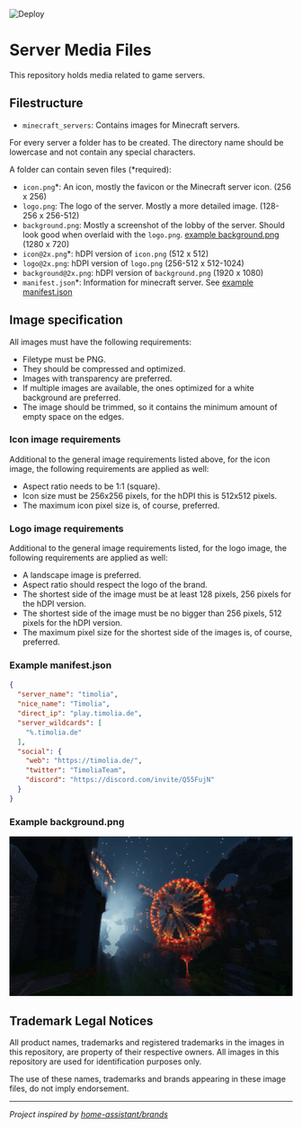 ![Deploy](https://github.com/LabyMod/server-media/workflows/Deploy/badge.svg)

# Server Media Files

This repository holds media related to game servers.

## Filestructure

- `minecraft_servers`: Contains images for Minecraft servers.

For every server a folder has to be created. The directory name should be lowercase and not contain any special characters.

A folder can contain seven files (*required):

- `icon.png`*: An icon, mostly the favicon or the Minecraft server icon. (256 x 256)
- `logo.png`: The logo of the server. Mostly a more detailed image. (128-256 x 256-512)
- `background.png`: Mostly a screenshot of the lobby of the server. Should look good when overlaid with the `logo.png`. [example background.png](#example-backgroundpng) (1280 x 720)
- `icon@2x.png`*: hDPI version of `icon.png` (512 x 512)
- `logo@2x.png`: hDPI version of `logo.png` (256-512 x 512-1024)
- `background@2x.png`: hDPI version of `background.png` (1920 x 1080)
- `manifest.json`*: Information for minecraft server. See [example manifest.json](#example-manifestjson)

## Image specification

All images must have the following requirements:

- Filetype must be PNG.
- They should be compressed and optimized.
- Images with transparency are preferred.
- If multiple images are available, the ones optimized for a white background are preferred.
- The image should be trimmed, so it contains the minimum amount of empty space on the edges.

### Icon image requirements

Additional to the general image requirements listed above, for the icon image,
the following requirements are applied as well:

- Aspect ratio needs to be 1:1 (square).
- Icon size must be 256x256 pixels, for the hDPI this is 512x512 pixels.
- The maximum icon pixel size is, of course, preferred.

### Logo image requirements

Additional to the general image requirements listed, for the logo image,
the following requirements are applied as well:

- A landscape image is preferred.
- Aspect ratio should respect the logo of the brand.
- The shortest side of the image must be at least 128 pixels, 256 pixels for the hDPI version.
- The shortest side of the image must be no bigger than 256 pixels, 512 pixels for the hDPI version.
- The maximum pixel size for the shortest side of the images is, of course, preferred.

### Example manifest.json

```json
{
  "server_name": "timolia",
  "nice_name": "Timolia",
  "direct_ip": "play.timolia.de",
  "server_wildcards": [
    "%.timolia.de"
  ],
  "social": {
    "web": "https://timolia.de/",
    "twitter": "TimoliaTeam",
    "discord": "https://discord.com/invite/Q55FujN"
  }
}
```

### Example background.png

![background.png](minecraft-servers/timolia/background.png)

## Trademark Legal Notices

All product names, trademarks and registered trademarks in the images in this
repository, are property of their respective owners. All images in this
repository are used for identification purposes only.

The use of these names, trademarks and brands appearing in these image files,
do not imply endorsement.

---

*Project inspired by [home-assistant/brands](https://github.com/home-assistant/brands)*